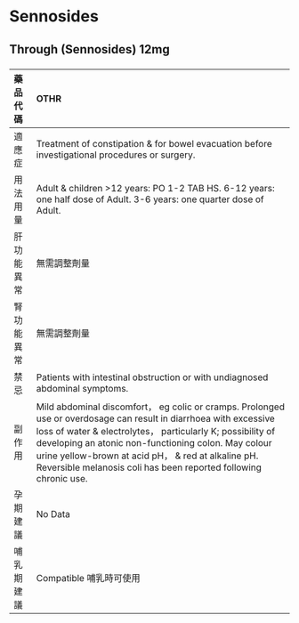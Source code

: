 # Sennosides

## Through (Sennosides) 12mg

##### 

| 藥品代碼   | OTHR                                                                                                                                                                                                                                                                                                                                                             |
|:-----------|:-----------------------------------------------------------------------------------------------------------------------------------------------------------------------------------------------------------------------------------------------------------------------------------------------------------------------------------------------------------------|
| 適應症     | Treatment of constipation & for bowel evacuation before investigational procedures or surgery.                                                                                                                                                                                                                                                                   |
| 用法用量   | Adult & children >12 years: PO 1-2 TAB HS. 6-12 years: one half dose of Adult. 3-6 years: one quarter dose of Adult.                                                                                                                                                                                                                                             |
| 肝功能異常 | 無需調整劑量                                                                                                                                                                                                                                                                                                                                                     |
| 腎功能異常 | 無需調整劑量                                                                                                                                                                                                                                                                                                                                                     |
| 禁忌       | Patients with intestinal obstruction or with undiagnosed abdominal symptoms.                                                                                                                                                                                                                                                                                     |
| 副作用     | Mild abdominal discomfort， eg colic or cramps. Prolonged use or overdosage can result in diarrhoea with excessive loss of water & electrolytes， particularly K; possibility of developing an atonic non-functioning colon. May colour urine yellow-brown at acid pH， & red at alkaline pH. Reversible melanosis coli has been reported following chronic use. |
| 孕期建議   | No Data                                                                                                                                                                                                                                                                                                                                                          |
| 哺乳期建議 | Compatible 哺乳時可使用                                                                                                                                                                                                                                                                                                                                          |

